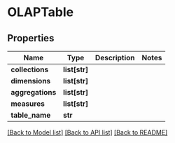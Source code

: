 # OLAPTable

## Properties
Name | Type | Description | Notes
------------ | ------------- | ------------- | -------------
**collections** | **list[str]** |  | 
**dimensions** | **list[str]** |  | 
**aggregations** | **list[str]** |  | 
**measures** | **list[str]** |  | 
**table_name** | **str** |  | 

[[Back to Model list]](../README.md#documentation-for-models) [[Back to API list]](../README.md#documentation-for-api-endpoints) [[Back to README]](../README.md)


